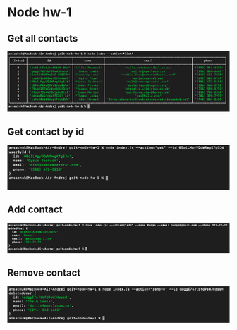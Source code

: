 # Node hw-1

## Get all contacts

![Get all contacts](./images/getAll.png)

## Get contact by id

![Get contact by id](./images/getById.png)

## Add contact

![Add contact](./images/addContact.png)

## Remove contact

![Remove contact](./images/deleteContact.png)
